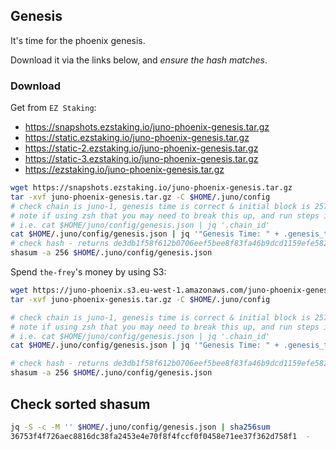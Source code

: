 ## Genesis

It's time for the phoenix genesis.

Download it via the links below, and _ensure the hash matches_.

### Download

Get from `EZ Staking`:

- https://snapshots.ezstaking.io/juno-phoenix-genesis.tar.gz
- https://static.ezstaking.io/juno-phoenix-genesis.tar.gz
- https://static-2.ezstaking.io/juno-phoenix-genesis.tar.gz
- https://static-3.ezstaking.io/juno-phoenix-genesis.tar.gz
- https://ezstaking.io/juno-phoenix-genesis.tar.gz

```sh
wget https://snapshots.ezstaking.io/juno-phoenix-genesis.tar.gz
tar -xvf juno-phoenix-genesis.tar.gz -C $HOME/.juno/config
# check chain is juno-1, genesis time is correct & initial block is 2578099
# note if using zsh that you may need to break this up, and run steps individually
# i.e. cat $HOME/juno/config/genesis.json | jq '.chain_id'
cat $HOME/.juno/config/genesis.json | jq '"Genesis Time: " + .genesis_time + " — Chain ID: " + .chain_id + " - Initial Height: " + .initial_height'
# check hash - returns de3db1f58f612b0706eef5bee8f83fa46b9dcd1159efe582c33f3d1907434f7a
shasum -a 256 $HOME/.juno/config/genesis.json
```

Spend `the-frey`'s money by using S3:

```sh
wget https://juno-phoenix.s3.eu-west-1.amazonaws.com/juno-phoenix-genesis.tar.gz
tar -xvf juno-phoenix-genesis.tar.gz -C $HOME/.juno/config

# check chain is juno-1, genesis time is correct & initial block is 2578099
# note if using zsh that you may need to break this up, and run steps individually
# i.e. cat $HOME/juno/config/genesis.json | jq '.chain_id'
cat $HOME/.juno/config/genesis.json | jq '"Genesis Time: " + .genesis_time + " — Chain ID: " + .chain_id + " - Initial Height: " + .initial_height'

# check hash - returns de3db1f58f612b0706eef5bee8f83fa46b9dcd1159efe582c33f3d1907434f7a
shasum -a 256 $HOME/.juno/config/genesis.json
```

## Check sorted shasum

```sh
jq -S -c -M '' $HOME/.juno/config/genesis.json | sha256sum
36753f4f726aec8816dc38fa2453e4e70f8f4fccf0f0458e71ee37f362d758f1  -
```
